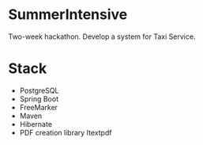# SummerIntensive
Two-week hackathon. Develop a system for Taxi Service.

<h1> Stack </h2>
<ul>
  <li>
    PostgreSQL
  </li>
  <li>
    Spring Boot
  </li>
  <li>
    FreeMarker
  </li>
  <li>
    Maven
  </li>
  <li>
    Hibernate
  </li>
  <li>
    PDF creation library Itextpdf
  </li>
</ul>
